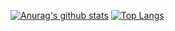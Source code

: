 [![Anurag's github stats](https://github-readme-stats.vercel.app/api?username=iShi0n&show_icons=true&theme=tokyonight&?count_private=true)](https://github.com/anuraghazra/github-readme-stats)
[![Top Langs](https://github-readme-stats.vercel.app/api/top-langs/?username=iShi0n&layout=compact&theme=tokyonight&langs_count=10&?count_private=true)](https://github.com/anuraghazra/github-readme-stats)
